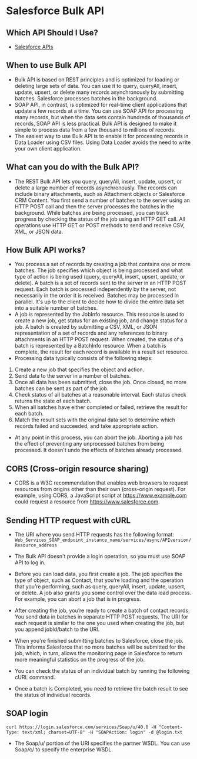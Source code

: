 # Salesforce Bulk API

## Which API Should I Use?
* [Salesforce APIs](https://help.salesforce.com/articleView?id=integrate_what_is_api.htm&language=en_US&type=0)

## When to use Bulk API
* Bulk API is based on REST principles and is optimized for loading or deleting large sets of data. You can use it to query, queryAll, insert, update, upsert, or delete many records asynchronously by submitting batches. Salesforce processes batches in the background.
* SOAP API, in contrast, is optimized for real-time client applications that update a few records at a time. You can use SOAP API for processing many records, but when the data sets contain hundreds of thousands of records, SOAP API is less practical. Bulk API is designed to make it simple to process data from a few thousand to millions of records.
* The easiest way to use Bulk API is to enable it for processing records in Data Loader using CSV files. Using Data Loader avoids the need to write your own client application.

## What can you do with the Bulk API?
* The REST Bulk API lets you query, queryAll, insert, update, upsert, or delete a large number of records asynchronously. The records can include binary attachments, such as Attachment objects or Salesforce CRM Content. You first send a number of batches to the server using an HTTP POST call and then the server processes the batches in the background. While batches are being processed, you can track progress by checking the status of the job using an HTTP GET call. All operations use HTTP GET or POST methods to send and receive CSV, XML, or JSON data.

## How Bulk API works?
* You process a set of records by creating a job that contains one or more batches. The job specifies which object is being processed and what type of action is being used (query, queryAll, insert, upsert, update, or delete). A batch is a set of records sent to the server in an HTTP POST request. Each batch is processed independently by the server, not necessarily in the order it is received. Batches may be processed in parallel. It's up to the client to decide how to divide the entire data set into a suitable number of batches.
* A job is represented by the JobInfo resource. This resource is used to create a new job, get status for an existing job, and change status for a job. A batch is created by submitting a CSV, XML, or JSON representation of a set of records and any references to binary attachments in an HTTP POST request. When created, the status of a batch is represented by a BatchInfo resource. When a batch is complete, the result for each record is available in a result set resource.
* Processing data typically consists of the following steps:
1. Create a new job that specifies the object and action.
2. Send data to the server in a number of batches.
3. Once all data has been submitted, close the job. Once closed, no more batches can be sent as part of the job.
4. Check status of all batches at a reasonable interval. Each status check returns the state of each batch.
5. When all batches have either completed or failed, retrieve the result for each batch.
6. Match the result sets with the original data set to determine which records failed and succeeded, and take appropriate action.

* At any point in this process, you can abort the job. Aborting a job has the effect of preventing any unprocessed batches from being processed. It doesn't undo the effects of batches already processed.

## CORS (Cross-origin resource sharing)
* CORS is a W3C recommendation that enables web browsers to request resources from origins other than their own (cross-origin request). For example, using CORS, a JavaScript script at https://www.example.com could request a resource from https://www.salesforce.com.

## Sending HTTP request with cURL
* The URI where you send HTTP requests has the following format:
`Web_Services_SOAP_endpoint_instance_name/services/async/APIversion/Resource_address`

* The Bulk API doesn't provide a login operation, so you must use SOAP API to log in.
* Before you can load data, you first create a job. The job specifies the type of object, such as Contact, that you’re loading and the operation that you’re performing, such as query, queryAll, insert, update, upsert, or delete. A job also grants you some control over the data load process. For example, you can abort a job that is in progress.
* After creating the job, you’re ready to create a batch of contact records. You send data in batches in separate HTTP POST requests. The URI for each request is similar to the one you used when creating the job, but you append jobId/batch to the URI.
* When you're finished submitting batches to Salesforce, close the job. This informs Salesforce that no more batches will be submitted for the job, which, in turn, allows the monitoring page in Salesforce to return more meaningful statistics on the progress of the job.
* You can check the status of an individual batch by running the following cURL command.
* Once a batch is Completed, you need to retrieve the batch result to see the status of individual records.

## SOAP login
`curl https://login.salesforce.com/services/Soap/u/40.0 -H "Content-Type: text/xml; charset=UTF-8" -H "SOAPAction: login" -d @login.txt`

* The Soap/u/ portion of the URI specifies the partner WSDL. You can use Soap/c/ to specify the enterprise WSDL.

